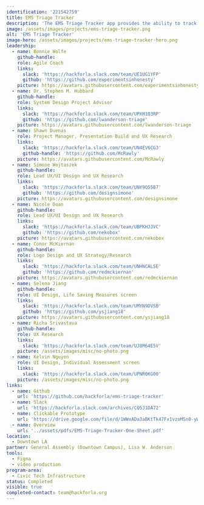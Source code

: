 ```yaml
---
identification: '221542759'
title: EMS Triage Tracker
description: 'The EMS Triage Tracker app provides the ability to track both primary and secondary triage during Mass Casualty Incidents, as well as provide incident command with tools to view and direct the operation of all personnel involved.'
image: /assets/images/projects/ems-triage-tracker.png
alt: 'EMS Triage Tracker'
image-hero: /assets/images/projects/ems-triage-tracker-hero.png
leadership:
  - name: Bonnie Wolfe
    github-handle:
    role: Agile Coach
    links:
      slack: 'https://hackforla.slack.com/team/UE1UG1YFP'
      github: 'https://github.com/experimentsinhonesty'
    picture: https://avatars.githubusercontent.com/experimentsinhonesty
  - name: Dr. Stephen M. Hubbard
    github-handle: 
    role: System Design Project Advisor
    links:
      slack: 'https://hackforla.slack.com/team/UPXH1Q3RP'
      github: 'https://github.com/lwanderson-triage'
    picture: https://avatars.githubusercontent.com/lwanderson-triage
  - name: Shawn Duenas
    role: Project Manager, Presentation Build and UX Research
    links:
      slack: 'https://hackforla.slack.com/team/UN4EV6CG3'
      github-handle: 'https://github.com/McRawly'
    picture: https://avatars.githubusercontent.com/McRawly
  - name: Simone Wojtaszek
    github-handle:
    role: Lead UX/UI Design and UX Research
    links:
      slack: 'https://hackforla.slack.com/team/UNY9Q55B7'
      github: 'https://github.com/designsimone'
    picture: https://avatars.githubusercontent.com/designsimone
  - name: Nicole Doan
    github-handle:
    role: Lead UX/UI Design and UX Research
    links:
      slack: 'https://hackforla.slack.com/team/UBPKHJJVC'
      github: 'https://github.com/nekobox'
    picture: https://avatars.githubusercontent.com/nekobox
  - name: Conor McKiernan
    github-handle:
    role: Logo Design and UX Strategy/Research
    links:
      slack: 'https://hackforla.slack.com/team/UNHNCALSE'
      github: 'https://github.com/redmckiernan'
    picture: https://avatars.githubusercontent.com/redmckiernan
  - name: Selena Jiang
    github-handle: 
    role: UI Design, Life Saving Measures screen
    links:
      slack: 'https://hackforla.slack.com/team/UMYN9DVSB'
      github: 'https://github.com/ysjiang18'
    picture: https://avatars.githubusercontent.com/ysjiang18
  - name: Richa Srivastava
    github-handle:
    role: UX Research
    links:
      slack: 'https://hackforla.slack.com/team/UJ8M64E5V'
    picture: /assets/images/misc/no-photo.png
  - name: Kelvin Nguyen
    role: UI Design, Individual Assessment screen
    links:
      slack: 'https://hackforla.slack.com/team/UPNR0KG00'
    picture: /assets/images/misc/no-photo.png
links:
  - name: Github
    url: 'https://github.com/hackforla/ems-triage-tracker'
  - name: Slack
    url: 'https://hackforla.slack.com/archives/CQ5J1DA72'
  - name: Clickable Prototype
    url: 'https://drive.google.com/file/d/1WWxADa3aBKtTk47Fx1vzoMSn0-yWKp3X/view?usp=sharing'
  - name: Overview
    url: '../assets/pdfs/EMS-Triage-Tracker-One-Sheet.pdf'
location:
  - Downtown LA
partner: General Assembly (Downtown Campus), Lisa W. Anderson
tools:
  - Figma
  - video production
program-area:
  - Civic Tech Infrastructure
status: Completed
visible: true
completed-contact: team@hackforla.org
---
```

